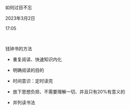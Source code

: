 如何过目不忘

2023年3月2日

17:05

 

钱钟书的方法

-   重复阅读、快速知识内化

-   明确阅读的目的

-   时间意识：定时读完

-   放下思想负担、不需要理解一切、并且只有20%有意义的

-   并列读书法
